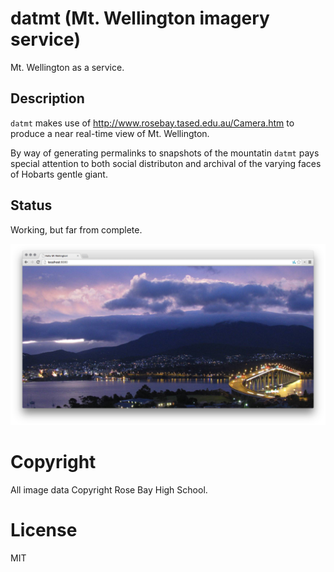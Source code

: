 # datmt (Mt. Wellington imagery service)

Mt. Wellington as a service.

## Description

`datmt` makes use of http://www.rosebay.tased.edu.au/Camera.htm to produce a near
real-time view of Mt. Wellington.

By way of generating permalinks to snapshots of the mountatin `datmt` pays special
attention to both social distributon and archival of the varying faces of Hobarts
gentle giant.

## Status

Working, but far from complete.

![screenshot](/docs/screenshot1.png)

# Copyright

All image data Copyright Rose Bay High School.

# License

MIT
